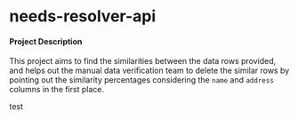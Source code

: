 # needs-resolver-api

#### Project Description
This project aims to find the similarities between the data rows provided, and helps out the manual data verification team to delete the similar rows by pointing out the similarity percentages considering the `name` and `address` columns in the first place.

test

